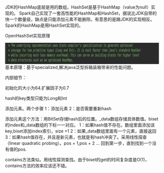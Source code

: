 JDK的HashMap底层是用的数组，HashSet是基于HashMap（value为null）实现的。
Spark自己实现了一套高性能的HashMap和HashSet，据说比JDK自带的快一个数量级，缺点是只能添加元素不能删除。有意思的是跟JDK的实现相反。Spark的HashMap是用HashSet实现的。

OpenHashSet实现原理

<div  align="center"><img src="imgs/1.png" width = "700" height = "70" alt="1.1" align="left" /></div></br>


基本原理：基于specialized,解决java泛型拆箱装箱带来的性能问题。

内部细节：


初始化的大小为64.扩展因子为0.7


hash的key类型只能为Long和Int


添加元素。两个步骤 1：添加元素   2：是否需要重新hash


添加元素这个方法：用BitSet存储hash后的位置。_data数组存储具体数值。biset的index和_data数组的下标一一对应。
1：如果hash值不存在。数组里面添加该key,biset添加index索引，size +1
2：如果_data数组里面有一个元素，直接返回
3：如果hash值存在，并且是新元素，也就是有hash冲突了。采用线性探查（linear quadratic probing）。pos + 1,pos + 2 ...
回到第一步，直到找到一个没有值的pos.



contains方法类似。用线性探测查找。由于biset的get的时间复杂度是O(1)，contains方法的效率应该还不错。

